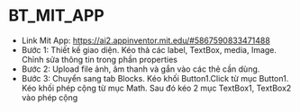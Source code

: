 # BT_MIT_APP
- Link Mit App: https://ai2.appinventor.mit.edu/#5867590833471488
- Bước 1: Thiết kế giao diện. Kéo thả các label, TextBox, media, Image. Chỉnh sửa thông tin trong phần properties
- Bước 2: Upload file ảnh, âm thanh và gắn vào các thẻ cần dùng.
- Bước 3: Chuyển sang tab Blocks. Kéo khối Button1.Click từ mục Button1. Kéo khối phép cộng từ mục Math. Sau đó kéo 2 mục TextBox1, TextBox2 vào phép cộng
